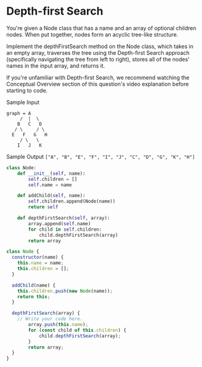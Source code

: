 # Depth-first Search

  You're given a Node class that has a name and an
  array of optional children nodes. When put together, nodes form
  an acyclic tree-like structure.
  
  Implement the depthFirstSearch method on the
  Node class, which takes in an empty array, traverses the tree
  using the Depth-first Search approach (specifically navigating the tree from
  left to right), stores all of the nodes' names in the input array, and returns
  it.
  
  If you're unfamiliar with Depth-first Search, we recommend watching the
  Conceptual Overview section of this question's video explanation before
  starting to code.
  
  Sample Input
  ```
  graph = A
       /  |  \
      B   C   D
     / \     / \
    E   F   G   H
       / \   \
      I   J   K
  ```
  Sample Output
  ```["A", "B", "E", "F", "I", "J", "C", "D", "G", "K", "H"]```
```python
class Node:
    def __init__(self, name):
        self.children = []
        self.name = name

    def addChild(self, name):
        self.children.append(Node(name))
        return self

    def depthFirstSearch(self, array):
		array.append(self.name)
		for child in self.children:
			child.depthFirstSearch(array)
		return array
```
```javascript
class Node {
  constructor(name) {
    this.name = name;
    this.children = [];
  }

  addChild(name) {
    this.children.push(new Node(name));
    return this;
  }

  depthFirstSearch(array) {
    // Write your code here.
		array.push(this.name);
		for (const child of this.children) {
			child.depthFirstSearch(array);
		}
		return array;
  }
}
```
